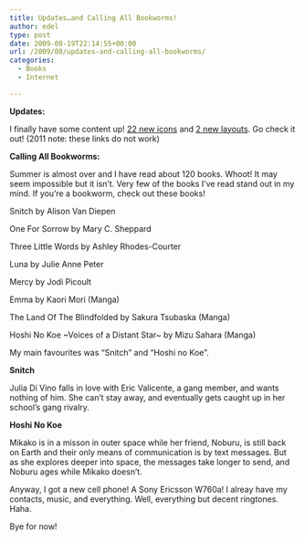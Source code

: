 ```yaml
---
title: Updates…and Calling All Bookworms!
author: edel
type: post
date: 2009-08-19T22:14:55+00:00
url: /2009/08/updates-and-calling-all-bookworms/
categories:
  - Books
  - Internet

---
```

**Updates:**
  
I finally have some content up! [22 new icons][1] and [2 new layouts][1]. Go check it out! (2011 note: these links do not work)

**Calling All Bookworms:**
  
Summer is almost over and I have read about 120 books. Whoot! It may seem impossible but it isn&#8217;t. Very few of the books I&#8217;ve read stand out in my mind. If you&#8217;re a bookworm, check out these books!

Snitch by Alison Van Diepen
  
One For Sorrow by Mary C. Sheppard
  
Three Little Words by Ashley Rhodes-Courter
  
Luna by Julie Anne Peter
  
Mercy by Jodi Picoult
  
Emma by Kaori Mori (Manga)
  
The Land Of The Blindfolded by Sakura Tsubaska (Manga)
  
Hoshi No Koe ~Voices of a Distant Star~ by Mizu Sahara (Manga)

My main favourites was &#8220;Snitch&#8221; and &#8220;Hoshi no Koe&#8221;.

**Snitch**
  
Julia Di Vino falls in love with Eric Valicente, a gang member, and wants nothing of him. She can&#8217;t stay away, and eventually gets caught up in her school&#8217;s gang rivalry.

**Hoshi No Koe**
  
Mikako is in a misson in outer space while her friend, Noburu, is still back on Earth and their only means of communication is by text messages. But as she explores deeper into space, the messages take longer to send, and Noburu ages while Mikako doesn&#8217;t.

Anyway, I got a new cell phone! A Sony Ericsson W760a! I alreay have my contacts, music, and everything. Well, everything but decent ringtones. Haha.

Bye for now!

<ol class="footnote">
</ol>

 [1]: #